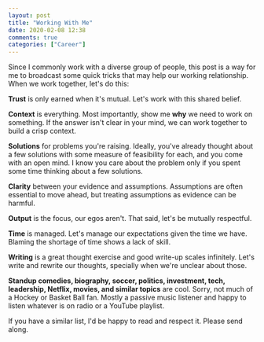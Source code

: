 ```yaml
---
layout: post
title: "Working With Me"
date: 2020-02-08 12:38
comments: true
categories: ["Career"]
---
```


Since I commonly work with a diverse group of people, this post is a way for me to broadcast some quick tricks that may help our working relationship. When we work together, let's do this:

__Trust__ is only earned when it's mutual. Let's work with this shared belief.

__Context__ is everything. Most importantly, show me __why__ we need to work on something. If the answer isn't clear in your mind, we can work together to build a crisp context.

__Solutions__ for problems you're raising. Ideally, you've already thought about a few solutions with some measure of feasibility for each, and you come with an open mind. I know you care about the problem only if you spent some time thinking about a few solutions.

__Clarity__ between your evidence and assumptions. Assumptions are often essential to move ahead, but treating assumptions as evidence can be harmful.

__Output__ is the focus, our egos aren't. That said, let's be mutually respectful.

__Time__ is managed. Let's manage our expectations given the time we have. Blaming the shortage of time shows a lack of skill.

__Writing__ is a great thought exercise and good write-up scales infinitely. Let's write and rewrite our thoughts, specially when we're unclear about those.

__Standup comedies, biography, soccer, politics, investment, tech, leadership, Netflix, movies, and similar topics__ are cool. Sorry, not much of a Hockey or Basket Ball fan. Mostly a passive music listener and happy to listen whatever is on radio or a YouTube playlist.

If you have a similar list, I'd be happy to read and respect it. Please send along.